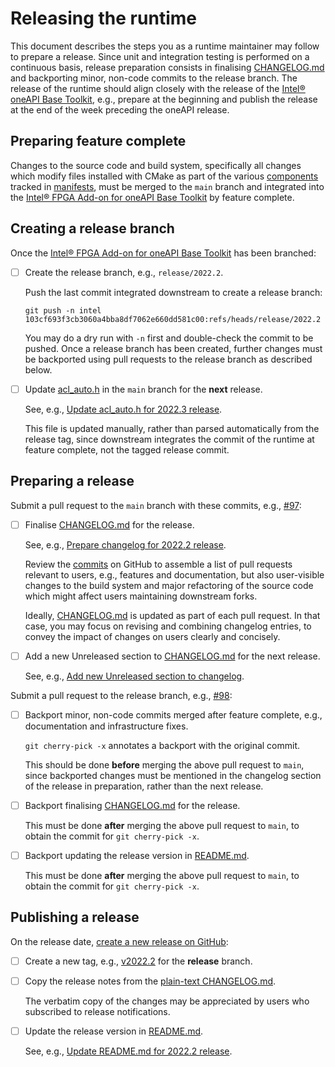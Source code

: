 # Releasing the runtime

This document describes the steps you as a runtime maintainer may follow
to prepare a release. Since unit and integration testing is performed on a
continuous basis, release preparation consists in finalising [CHANGELOG.md]
and backporting minor, non-code commits to the release branch. The release
of the runtime should align closely with the release of the [Intel® oneAPI
Base Toolkit], e.g., prepare at the beginning and publish the release at
the end of the week preceding the oneAPI release.

## Preparing feature complete

Changes to the source code and build system, specifically all changes which
modify files installed with CMake as part of the various [components]
tracked in [manifests], must be merged to the `main` branch and integrated
into the [Intel® FPGA Add-on for oneAPI Base Toolkit] by feature complete.

## Creating a release branch

Once the [Intel® FPGA Add-on for oneAPI Base Toolkit] has been branched:

-   [ ] Create the release branch, e.g., `release/2022.2`.

    Push the last commit integrated downstream to create a release branch:

    ```
    git push -n intel 103cf693f3cb3060a4bba8df7062e660dd581c00:refs/heads/release/2022.2
    ```

    You may do a dry run with `-n` first and double-check the commit to be
    pushed. Once a release branch has been created, further changes must be
    backported using pull requests to the release branch as described below.

-   [ ] Update [acl_auto.h] in the `main` branch for the **next** release.

    See, e.g., [Update acl_auto.h for 2022.3 release].

    This file is updated manually, rather than parsed automatically from
    the release tag, since downstream integrates the commit of the runtime
    at feature complete, not the tagged release commit.

## Preparing a release

Submit a pull request to the `main` branch with these commits, e.g., [#97]:

-   [ ] Finalise [CHANGELOG.md] for the release.

    See, e.g., [Prepare changelog for 2022.2 release].

    Review the [commits] on GitHub to assemble a list of pull requests
    relevant to users, e.g., features and documentation, but also
    user-visible changes to the build system and major refactoring of the
    source code which might affect users maintaining downstream forks.

    Ideally, [CHANGELOG.md] is updated as part of each pull request. In
    that case, you may focus on revising and combining changelog entries,
    to convey the impact of changes on users clearly and concisely.

-   [ ] Add a new Unreleased section to [CHANGELOG.md] for the next release.

    See, e.g., [Add new Unreleased section to changelog].

Submit a pull request to the release branch, e.g., [#98]:

-   [ ] Backport minor, non-code commits merged after feature complete,
    e.g., documentation and infrastructure fixes.

    `git cherry-pick -x` annotates a backport with the original commit.

    This should be done **before** merging the above pull request to
    `main`, since backported changes must be mentioned in the changelog
    section of the release in preparation, rather than the next release.

-   [ ] Backport finalising [CHANGELOG.md] for the release.

    This must be done **after** merging the above pull request to `main`,
    to obtain the commit for `git cherry-pick -x`.

-   [ ] Backport updating the release version in [README.md].

    This must be done **after** merging the above pull request to `main`,
    to obtain the commit for `git cherry-pick -x`.

## Publishing a release

On the release date, [create a new release on GitHub]:

-   [ ] Create a new tag, e.g., [v2022.2] for the **release** branch.

-   [ ] Copy the release notes from the [plain-text CHANGELOG.md].

    The verbatim copy of the changes may be appreciated by users who
    subscribed to release notifications.

-   [ ] Update the release version in [README.md].

    See, e.g., [Update README.md for 2022.2 release].

[Intel® oneAPI Base Toolkit]: https://www.intel.com/content/www/us/en/developer/tools/oneapi/base-toolkit.html
[Intel® FPGA Add-on for oneAPI Base Toolkit]: https://www.intel.com/content/www/us/en/developer/tools/oneapi/fpga.html
[CHANGELOG.md]: https://github.com/intel/fpga-runtime-for-opencl/blob/main/CHANGELOG.md
[plain-text CHANGELOG.md]: https://github.com/intel/fpga-runtime-for-opencl/blob/main/CHANGELOG.md?plain=1
[README.md]: https://github.com/intel/fpga-runtime-for-opencl/blob/main/README.md
[acl_auto.h]: https://github.com/intel/fpga-runtime-for-opencl/blob/main/include/acl_auto.h
[commits]: https://github.com/intel/fpga-runtime-for-opencl/commits
[components]: https://cmake.org/cmake/help/v3.10/command/install.html
[manifests]: https://github.com/intel/fpga-runtime-for-opencl/tree/main/cmake/manifests
[#97]: https://github.com/intel/fpga-runtime-for-opencl/pull/97
[#98]: https://github.com/intel/fpga-runtime-for-opencl/pull/98
[Update acl_auto.h for 2022.3 release]: https://github.com/intel/fpga-runtime-for-opencl/commit/174e61608f8a4886c6c19a2ceb4751a2b6b553a4
[Prepare changelog for 2022.2 release]: https://github.com/intel/fpga-runtime-for-opencl/pull/97/commits/e6d2321cea50098433061d3b0c442a45db68c358
[Update README.md for 2022.2 release]: https://github.com/intel/fpga-runtime-for-opencl/pull/97/commits/1d358b69e791461bb8f5879e052606b9d64ec1c8
[Add new Unreleased section to changelog]: https://github.com/intel/fpga-runtime-for-opencl/pull/97/commits/7fe5b117f60f67c5642762957f2edca53122b160
[create a new release on GitHub]: https://docs.github.com/en/repositories/releasing-projects-on-github/managing-releases-in-a-repository#creating-a-release
[v2022.2]: https://github.com/intel/fpga-runtime-for-opencl/releases/tag/v2022.2
